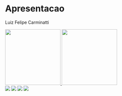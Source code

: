 # Apresentacao
 Luiz Felipe Carminatti

<link rel="stylesheet" href="https://cdn.jsdelivr.net/gh/devicons/devicon@v2.15.1/devicon.min.css">
          
<div>
     <a href="//github.com/LuizFelipeCarminatti">
     <img height="180em" src="https://github-readme-stats.vercel.app/api?username=LuizFelipeCarminatti&show_icons=true&theme=dark&include_all_commits=true&count+private=true"/>
     <img height="180em" src="https://github-readme-stats.vercel.app/api/top-langs/?username=LuizFelipeCarminatti&theme=dark&layout=compact"/>
</div>
<div style="display: inline-block">
 <img src="https://github.com/LuizFelipeCarminatti/Apresentacao/assets/46489152/8b03d348-f2f3-4bc1-9e09-a3c68b382dda" />
 <img src="https://github.com/LuizFelipeCarminatti/Apresentacao/assets/46489152/361b20c0-86e1-4ec6-bea9-73e24f5a1c4d"/>      
 <img src="https://github.com/LuizFelipeCarminatti/Apresentacao/assets/46489152/c0702427-7da2-4415-be82-04e607dc392d"/>
 <img src="https://github.com/LuizFelipeCarminatti/Apresentacao/assets/46489152/d00824c3-6bb7-4888-8166-1dbb4e6aaa52"/>
</div>
